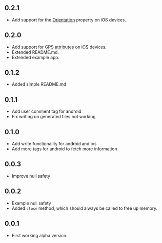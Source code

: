 ## 0.2.1

- Add support for the [Orientation](https://developer.apple.com/documentation/imageio/cgimagepropertyorientation) property on iOS devices.

## 0.2.0

- Add support for [GPS attributes](https://developer.apple.com/documentation/imageio/gps_dictionary_keys) on iOS devices.
- Extended README.md.
- Extended example app.

## 0.1.2

- Added simple README.md

## 0.1.1

- Add user comment tag for android
- Fix writing on generated files not working

## 0.1.0

- Add write functionality for android and ios
- Add more tags for android to fetch more information

## 0.0.3

- Improve null safety

## 0.0.2

- Example null safety
- Added `close` method, which should always be called to free up memory.

## 0.0.1

- First working alpha version.
